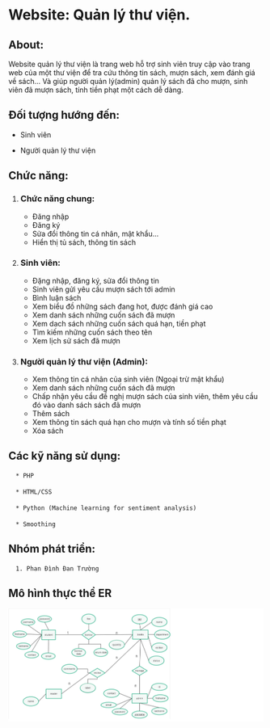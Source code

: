 # Website: Quản lý thư viện.

## About: 
Website quản lý thư viện là trang web hỗ trợ sinh viên truy cập vào trang web của một thư viện để tra  cứu thông tin sách, mượn sách, xem đánh giá về sách... Và giúp người quản lý(admin) quản lý sách đã cho mượn, sinh viên đã mượn sách, tính tiền phạt một cách dễ dàng.

## Đối tượng hướng đến:
* Sinh viên

* Người quản lý thư viện

## Chức năng:
   1. ### Chức năng chung:
      * Đăng nhập
      * Đăng ký
      * Sửa đổi thông tin cá nhân, mật khẩu...
      * Hiển thị tủ sách, thông tin sách
  
  
   2. ### Sinh viên:
      * Đặng nhập, đăng ký, sửa đổi thông tin
      * Sinh viên gửi yêu cầu mượn sách tới admin
      * Bình luận sách
      * Xem biểu đồ những sách đang hot, được đánh giá cao
      * Xem danh sách những cuốn sách đã mượn
      * Xem dach sách những cuốn sách quá hạn, tiền phạt
      * Tìm kiếm những cuốn sách theo tên
      * Xem lịch sử sách đã mượn
   
   3. ### Người quản lý thư viện (Admin):
      * Xem thông tin cá nhân của sinh viên (Ngoại trừ mật khẩu)
      * Xem danh sách những cuốn sách đã mượn 
      * Chấp nhận yêu cầu đề nghị mượn sách của sinh viên, thêm yêu cầu đó vào danh sách sách đã mượn
      * Thêm sách
      * Xem thông tin sách quá hạn cho mượn và tính số tiền phạt
      * Xóa sách
      
## Các kỹ năng sử dụng: 

      * PHP
      
      * HTML/CSS
      
      * Python (Machine learning for sentiment analysis)
      
      * Smoothing
      
      
## Nhóm phát triển:
      1. Phan Đình Đan Trường
      
## Mô hình thực thể ER

![alt text](https://github.com/dantruonghtno1/library-management-system/blob/master/ER_uetlibrary.png)
